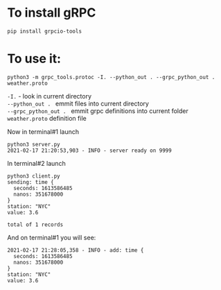 # To install gRPC

    pip install grpcio-tools

# To use it:

    python3 -m grpc_tools.protoc -I. --python_out . --grpc_python_out . weather.proto

`-I.` - look in current directory  
`--python_out . ` emmit files into current directory  
`--grpc_python_out . ` emmit grpc definitions into current folder  
`weather.proto` definition file

Now in terminal#1 launch

    python3 server.py
    2021-02-17 21:20:53,903 - INFO - server ready on 9999

In terminal#2 launch

    python3 client.py
    sending: time {
      seconds: 1613586485
      nanos: 351678000
    }
    station: "NYC"
    value: 3.6
    
    total of 1 records

And on terminal#1 you will see:

    2021-02-17 21:28:05,358 - INFO - add: time {
      seconds: 1613586485
      nanos: 351678000
    }
    station: "NYC"
    value: 3.6

